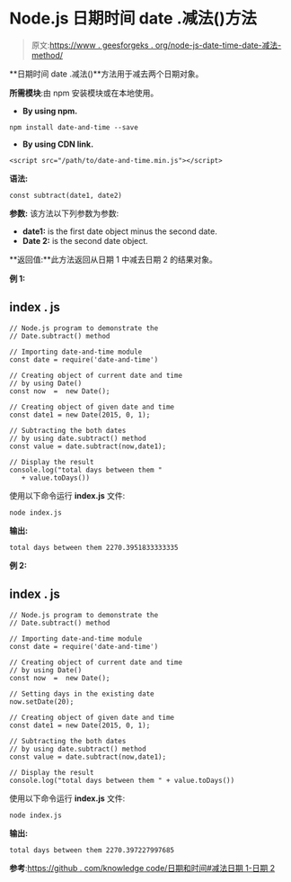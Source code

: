 # Node.js 日期时间 date .减法()方法

> 原文:[https://www . geesforgeks . org/node-js-date-time-date-减法-method/](https://www.geeksforgeeks.org/node-js-date-and-time-date-subtract-method/)

**日期时间 date .减法()**方法用于减去两个日期对象。

**所需模块**:由 npm 安装模块或在本地使用。

*   **By using npm.**

```
npm install date-and-time --save
```

*   **By using CDN link.**

```
<script src="/path/to/date-and-time.min.js"></script>
```

**语法:**

```
const subtract(date1, date2)
```

**参数:** 该方法以下列参数为参数:

*   **date1:** is the first date object minus the second date.
*   **Date 2:** is the second date object.

**返回值:**此方法返回从日期 1 中减去日期 2 的结果对象。

**例 1:**

## index . js

```
// Node.js program to demonstrate the  
// Date.subtract() method

// Importing date-and-time module
const date = require('date-and-time')

// Creating object of current date and time 
// by using Date() 
const now  =  new Date();

// Creating object of given date and time
const date1 = new Date(2015, 0, 1);

// Subtracting the both dates
// by using date.subtract() method
const value = date.subtract(now,date1);

// Display the result
console.log("total days between them " 
   + value.toDays())
```

使用以下命令运行 **index.js** 文件:

```
node index.js
```

**输出:**

```
total days between them 2270.3951833333335
```

**例 2:**

## index . js

```
// Node.js program to demonstrate the  
// Date.subtract() method

// Importing date-and-time module
const date = require('date-and-time')

// Creating object of current date and time 
// by using Date() 
const now  =  new Date();

// Setting days in the existing date
now.setDate(20);

// Creating object of given date and time
const date1 = new Date(2015, 0, 1);

// Subtracting the both dates
// by using date.subtract() method
const value = date.subtract(now,date1);

// Display the result
console.log("total days between them " + value.toDays())
```

使用以下命令运行 **index.js** 文件:

```
node index.js
```

**输出:**

```
total days between them 2270.397227997685
```

**参考**:[https://github . com/knowledge code/日期和时间#减法日期 1-日期 2](https://github.com/knowledgecode/date-and-time#subtractdate1-date2)